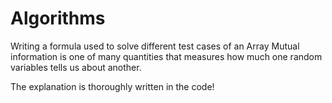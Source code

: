 # Algorithms
Writing a formula used to solve different test cases of an Array
Mutual information is one of many quantities that measures how much one random variables tells us about another.

The explanation is thoroughly written in the code!
